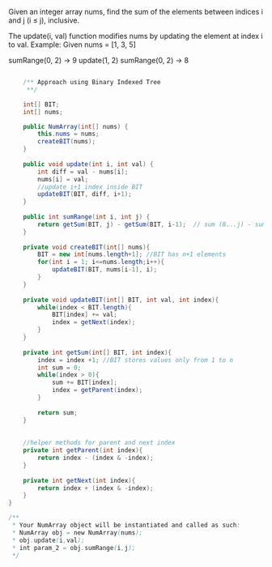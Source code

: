 Given an integer array nums, find the sum of the elements between indices i and j (i ≤ j), inclusive.

The update(i, val) function modifies nums by updating the element at index i to val.
Example:
Given nums = [1, 3, 5]

sumRange(0, 2) -> 9
update(1, 2)
sumRange(0, 2) -> 8


```java

    /** Approach using Binary Indexed Tree
     **/

    int[] BIT;
    int[] nums;

    public NumArray(int[] nums) {
        this.nums = nums;
        createBIT(nums);
    }
    
    public void update(int i, int val) {
        int diff = val - nums[i];
		nums[i] = val;
		//update i+1 index inside BIT
        updateBIT(BIT, diff, i+1);
    }
    
    public int sumRange(int i, int j) {
        return getSum(BIT, j) - getSum(BIT, i-1);  // sum (0...j) - sum(0...i-1) = sum(i...j) 
    }
    
    private void createBIT(int[] nums){
        BIT = new int[nums.length+1]; //BIT has n+1 elements
        for(int i = 1; i<=nums.length;i++){
            updateBIT(BIT, nums[i-1], i);
        }
    }
    
    private void updateBIT(int[] BIT, int val, int index){
        while(index < BIT.length){
            BIT[index] += val;
            index = getNext(index);
        }
    }
    
    private int getSum(int[] BIT, int index){
        index = index +1; //BIT stores values only from 1 to n
        int sum = 0;
        while(index > 0){
            sum += BIT[index];
            index = getParent(index);
        }
        
        return sum;
    }
    
    
    //helper methods for parent and next index
    private int getParent(int index){
        return index - (index & -index); 
    }
    
    private int getNext(int index){
        return index + (index & -index);
    }
}

/**
 * Your NumArray object will be instantiated and called as such:
 * NumArray obj = new NumArray(nums);
 * obj.update(i,val);
 * int param_2 = obj.sumRange(i,j);
 */
```
